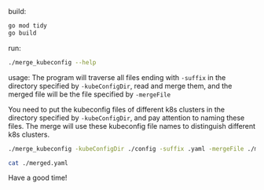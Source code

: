 build:
```bash
go mod tidy
go build
```

run:
```bash
./merge_kubeconfig --help
```

usage:
The program will traverse all files ending with `-suffix` in the directory specified by `-kubeConfigDir`, 
read and merge them, and the merged file will be the file specified by `-mergeFile`

You need to put the kubeconfig files of different k8s clusters in the directory specified by `-kubeConfigDir`,
and pay attention to naming these files. The merge will use these kubeconfig file names to distinguish different k8s clusters.

```bash
./merge_kubeconfig -kubeConfigDir ./config -suffix .yaml -mergeFile ./merged.yaml

cat ./merged.yaml
```

Have a good time!

